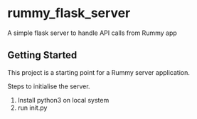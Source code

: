 # rummy_flask_server
A simple flask server to handle API calls from Rummy app

## Getting Started

This project is a starting point for a Rummy server application.

Steps to initialise the server.
1. Install python3 on local system
2. run init.py
